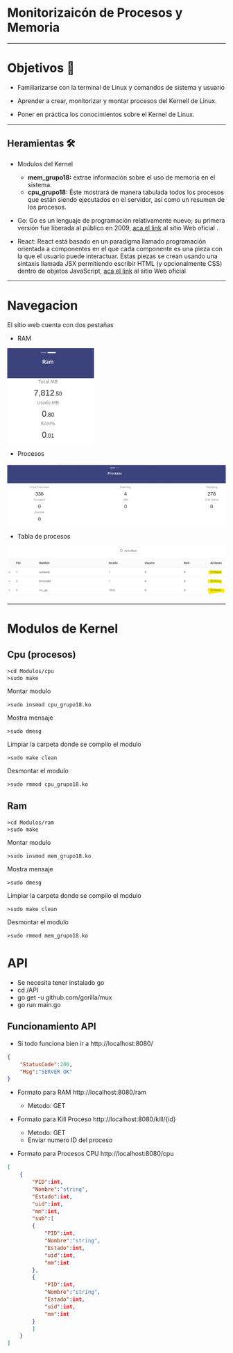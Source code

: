 # Monitorizaicón de Procesos y Memoria
---
# Objetivos 📝

* Familiarizarse con la terminal de Linux y comandos de sistema y usuario

* Aprender a crear, monitorizar y montar procesos del Kernell de Linux.

* Poner en práctica los conocimientos sobre el Kernel de Linux.
---
## Heramientas 🛠️

* Modulos del Kernel
	* __mem_grupo18:__ extrae información sobre el uso de memoria en el sistema.
	* __cpu_grupo18:__ Éste mostrará de manera tabulada todos los procesos que están siendo ejecutados en el
servidor, así como un resumen de los procesos.

* Go:
Go es un lenguaje de programación relativamente nuevo; su primera versión fue liberada al público en 2009, [aca el link](https://golang.org/) al sitio Web oficial .

* React:
React está basado en un paradigma llamado programación orientada a componentes en el que cada componente es una pieza con la que el usuario puede interactuar. Estas piezas se crean usando una sintaxis llamada JSX permitiendo escribir HTML (y opcionalmente CSS) dentro de objetos JavaScript, [aca el link](https://es.reactjs.org/) al sitio Web oficial 

---
# Navegacion

El sitio web cuenta con dos pestañas
* RAM

![RAM](ima/r.jpg)

* Procesos

![Procesos](ima/p.jpeg)

* Tabla de procesos

![Procesos](ima/t.jpg)

---

# Modulos de Kernel

## Cpu (procesos)

```
>cd Modulos/cpu
>sudo make
```

Montar modulo

```
>sudo insmod cpu_grupo18.ko
```

Mostra mensaje

```
>sudo dmesg
```

Limpiar la carpeta donde se compilo el modulo

```
>sudo make clean
```

Desmontar el modulo

```
>sudo rmmod cpu_grupo18.ko
```


## Ram 

```
>cd Modulos/ram
>sudo make
```

Montar modulo

```
>sudo insmod mem_grupo18.ko
```

Mostra mensaje

```
>sudo dmesg
```

Limpiar la carpeta donde se compilo el modulo

```
>sudo make clean
```

Desmontar el modulo

```
>sudo rmmod mem_grupo18.ko
```

# API


* Se necesita tener instalado go
* cd /API
* go get -u github.com/gorilla/mux
* go run main.go


## Funcionamiento API

* Si todo funciona bien ir a http://localhost:8080/
```json
{
	"StatusCode":200,
	"Msg":"SERVER OK"
}
```

* Formato para RAM http://localhost:8080/ram
	* Metodo: GET


* Formato para Kill Proceso http://localhost:8080/kill/{id}
	* Metodo: GET
	* Enviar numero ID del proceso

* Formato para Procesos CPU http://localhost:8080/cpu
```json
[
	{
		"PID":int,
		"Nombre":"string",
		"Estado":int,
		"uid":int,
		"mm":int,
		"sub":[
		{
			"PID":int,
			"Nombre":"string",
			"Estado":int,
			"uid":int,
			"mm":int
		},
		{
			"PID":int,
			"Nombre":"string",
			"Estado":int,
			"uid":int,
			"mm":int
		}
		]
	}
]

```